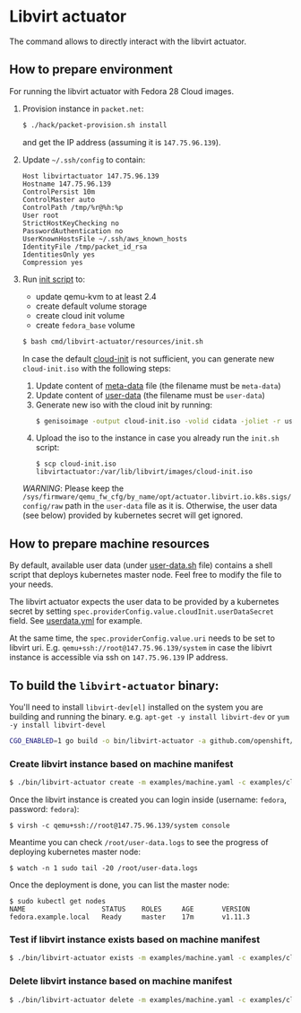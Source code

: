 # Libvirt actuator

The command allows to directly interact with the libvirt actuator.

## How to prepare environment

For running the libvirt actuator with Fedora 28 Cloud images.

1. Provision instance in `packet.net`:
   ```sh
   $ ./hack/packet-provision.sh install
   ```
   and get the IP address (assuming it is `147.75.96.139`).

1. Update ``~/.ssh/config`` to contain:
   ```
   Host libvirtactuator 147.75.96.139
   Hostname 147.75.96.139
   ControlPersist 10m
   ControlMaster auto
   ControlPath /tmp/%r@%h:%p
   User root
   StrictHostKeyChecking no
   PasswordAuthentication no
   UserKnownHostsFile ~/.ssh/aws_known_hosts
   IdentityFile /tmp/packet_id_rsa
   IdentitiesOnly yes
   Compression yes
   ```

1. Run [init script](resources/init.sh) to:
   - update qemu-kvm to at least 2.4
   - create default volume storage
   - create cloud init volume
   - create `fedora_base` volume

   ```sh
   $ bash cmd/libvirt-actuator/resources/init.sh
   ```

   In case the default [cloud-init](resources/user-data) is not sufficient,
   you can generate new `cloud-init.iso` with the following steps:

   1. Update content of [meta-data](resources/meta-data) file (the filename must be `meta-data`)
   1. Update content of [user-data](resources/user-data) (the filename must be `user-data`)
   1. Generate new iso with the cloud init by running:
      ```sh
      $ genisoimage -output cloud-init.iso -volid cidata -joliet -r user-data meta-data
      ```
   1. Upload the iso to the instance in case you already run the `init.sh` script:
      ```
      $ scp cloud-init.iso libvirtactuator:/var/lib/libvirt/images/cloud-init.iso
      ```

   *WARNING*: Please keep the `/sys/firmware/qemu_fw_cfg/by_name/opt/actuator.libvirt.io.k8s.sigs/config/raw` path
   in the `user-data` file as it is. Otherwise, the user data (see below)
   provided by kubernetes secret will get ignored.

## How to prepare machine resources

By default, available user data (under [user-data.sh](resources/user-data.sh) file)
contains a shell script that deploys kubernetes master node.
Feel free to modify the file to your needs.

The libvirt actuator expects the user data to be provided by a kubernetes secret
by setting `spec.providerConfig.value.cloudInit.userDataSecret` field.
See [userdata.yml](resources/userdata.yml) for example.

At the same time, the `spec.providerConfig.value.uri` needs to be set to libvirt
uri. E.g. `qemu+ssh://root@147.75.96.139/system` in case the libivrt instance
is accessible via ssh on `147.75.96.139` IP address.

## To build the `libvirt-actuator` binary:

You'll need to install `libvirt-dev[el]` installed on the system you are building and running the binary.
e.g. `apt-get -y install libvirt-dev` or `yum -y install libvirt-devel`

```sh
CGO_ENABLED=1 go build -o bin/libvirt-actuator -a github.com/openshift/cluster-api-provider-libvirt/cmd/libvirt-actuator
```

### Create libvirt instance based on machine manifest

```sh
$ ./bin/libvirt-actuator create -m examples/machine.yaml -c examples/cluster.yaml
```

Once the libvirt instance is created you can login inside (username: `fedora`, password: `fedora`):
```
$ virsh -c qemu+ssh://root@147.75.96.139/system console
```

Meantime you can check `/root/user-data.logs` to see the progress of deploying kubernetes master node:
```
$ watch -n 1 sudo tail -20 /root/user-data.logs
```

Once the deployment is done, you can list the master node:

```
$ sudo kubectl get nodes
NAME                   STATUS    ROLES     AGE       VERSION
fedora.example.local   Ready     master    17m       v1.11.3
```

### Test if libvirt instance exists based on machine manifest

```sh
$ ./bin/libvirt-actuator exists -m examples/machine.yaml -c examples/cluster.yaml
```

### Delete libvirt instance based on machine manifest

```sh
$ ./bin/libvirt-actuator delete -m examples/machine.yaml -c examples/cluster.yaml
```
